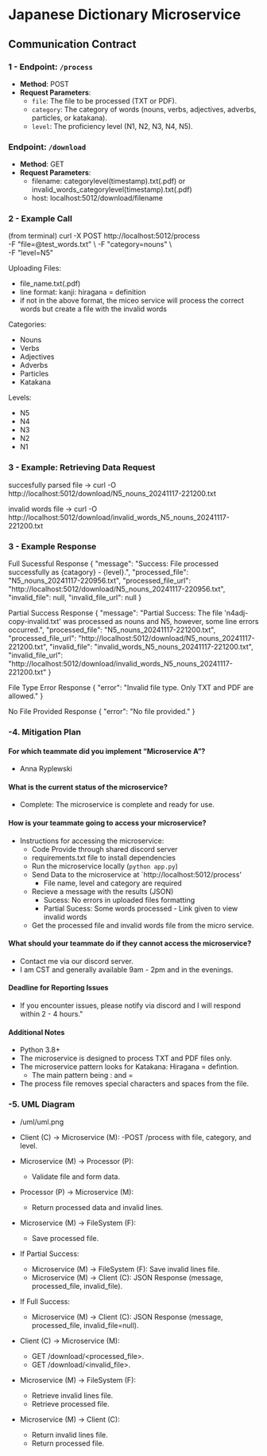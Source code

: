 # Japanese Dictionary Microservice

## Communication Contract
### 1 - Endpoint: `/process`
- **Method**: POST
- **Request Parameters**:
  - `file`: The file to be processed (TXT or PDF).
  - `category`: The category of words (nouns, verbs, adjectives, adverbs, particles, or katakana).
  - `level`: The proficiency level (N1, N2, N3, N4, N5).

### Endpoint: `/download`
- **Method**: GET
- **Request Parameters**:
  - filename: categorylevel(timestamp).txt(.pdf) or invalid_words_categorylevel(timestamp).txt(.pdf)
  - host: localhost:5012/download/filename  


### 2 - Example Call 
(from terminal)
curl -X POST http://localhost:5012/process \
  -F "file=@test_words.txt" \ 
  -F "category=nouns" \       
  -F "level=N5"              

 Uploading Files:
 - file_name.txt(.pdf)
 - line format: kanji: hiragana = definition
 - if not in the above format, the miceo service will process the correct words but create a file with the invalid words

 Categories:
 - Nouns
 - Verbs
 - Adjectives
 - Adverbs
 - Particles 
 - Katakana

 Levels:
 - N5
 - N4
 - N3
 - N2
 - N1


### 3 - Example: Retrieving Data Request
succesfully parsed file ->  curl -O http://localhost:5012/download/N5_nouns_20241117-221200.txt

invalid words file -> curl -O http://localhost:5012/download/invalid_words_N5_nouns_20241117-221200.txt


### 3 - Example Response 

Full Sucessful Response
{
  "message": "Success: File processed successfully as {catagory} - {level}.",
  "processed_file": "N5_nouns_20241117-220956.txt",
  "processed_file_url": "http://localhost:5012/download/N5_nouns_20241117-220956.txt",
  "invalid_file": null,
  "invalid_file_url": null
}


Partial Success Response
{
  "message": "Partial Success: The file 'n4adj-copy-invalid.txt' was processed as nouns and N5, however, some line errors occurred.",
  "processed_file": "N5_nouns_20241117-221200.txt",
  "processed_file_url": "http://localhost:5012/download/N5_nouns_20241117-221200.txt",
  "invalid_file": "invalid_words_N5_nouns_20241117-221200.txt",
  "invalid_file_url": "http://localhost:5012/download/invalid_words_N5_nouns_20241117-221200.txt"
}


File Type Error Response
{
    "error": "Invalid file type. Only TXT and PDF are allowed."
}

No File Provided Response
{
    "error": "No file provided."
}


### -4. Mitigation Plan

#### **For which teammate did you implement “Microservice A”?**
- Anna Ryplewski

#### **What is the current status of the microservice?**
- Complete: The microservice is complete and ready for use.

#### **How is your teammate going to access your microservice?**
- Instructions for accessing the microservice:
  - Code Provide through shared discord server
  - requirements.txt file to install dependencies
  - Run the microservice locally (`python app.py`)
  - Send Data to the microservice at `http://localhost:5012/process'
    - File name, level and category are required
  - Recieve a message with the results (JSON)
    - Sucess: No errors in uploaded files formatting 
    - Partial Sucess: Some words processed - Link given to view invalid words
  - Get the processed file and invalid words file from the micro service.

#### **What should your teammate do if they cannot access the microservice?**
- Contact me via our discord server.
- I am CST and generally available 9am - 2pm and in the evenings.

#### **Deadline for Reporting Issues**
- If you encounter issues, please notify via discord and I will respond within 2 - 4 hours."

#### **Additional Notes**
- Python 3.8+ 
- The microservice is designed to process TXT and PDF files only.
- The microservice pattern looks for Katakana: Hiragana = defintion.
    - The main pattern being : and =
- The process file removes special characters and spaces from the file.


### -5. UML Diagram 
- /uml/uml.png

 - Client (C) → Microservice (M):
     -POST /process with file, category, and level.

 - Microservice (M) → Processor (P):
    - Validate file and form data.

 - Processor (P) → Microservice (M):
    - Return processed data and invalid lines.

 - Microservice (M) → FileSystem (F):
    - Save processed file.

 - If Partial Success:
    - Microservice (M) → FileSystem (F): Save invalid lines file.
    - Microservice (M) → Client (C): JSON Response (message, processed_file, invalid_file).

 - If Full Success:
    - Microservice (M) → Client (C): JSON Response (message, processed_file, invalid_file=null).

 - Client (C) → Microservice (M):
    - GET /download/<processed_file>.
    - GET /download/<invalid_file>.

 - Microservice (M) → FileSystem (F):
    - Retrieve invalid lines file.
    - Retrieve processed file.

 - Microservice (M) → Client (C):
    - Return invalid lines file.
    - Return processed file.
